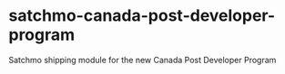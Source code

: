 satchmo-canada-post-developer-program
=====================================

Satchmo shipping module for the new Canada Post Developer Program